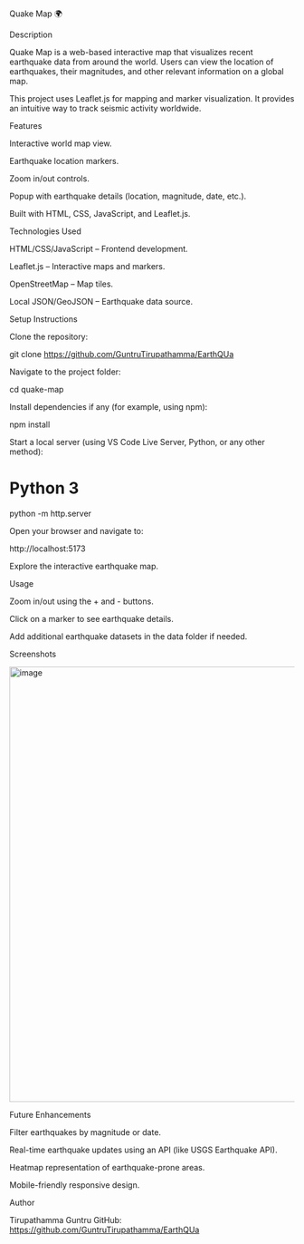 Quake Map 🌍


Description


Quake Map is a web-based interactive map that visualizes recent earthquake data from around the world. Users can view the location of earthquakes, their magnitudes, and other relevant information on a global map.


This project uses Leaflet.js for mapping and marker visualization. It provides an intuitive way to track seismic activity worldwide.


Features


Interactive world map view.

Earthquake location markers.

Zoom in/out controls.


Popup with earthquake details (location, magnitude, date, etc.).


Built with HTML, CSS, JavaScript, and Leaflet.js.

Technologies Used

HTML/CSS/JavaScript – Frontend development.

Leaflet.js – Interactive maps and markers.

OpenStreetMap – Map tiles.

Local JSON/GeoJSON – Earthquake data source.

Setup Instructions

Clone the repository:

git clone https://github.com/GuntruTirupathamma/EarthQUa


Navigate to the project folder:

cd quake-map


Install dependencies if any (for example, using npm):

npm install


Start a local server (using VS Code Live Server, Python, or any other method):

# Python 3
python -m http.server


Open your browser and navigate to:

http://localhost:5173


Explore the interactive earthquake map.

Usage

Zoom in/out using the + and - buttons.

Click on a marker to see earthquake details.

Add additional earthquake datasets in the data folder if needed.

Screenshots

<img width="1366" height="768" alt="image" src="https://github.com/user-attachments/assets/695970d7-4791-44a7-878b-c03da2401a90" />




Future Enhancements

Filter earthquakes by magnitude or date.

Real-time earthquake updates using an API (like USGS Earthquake API).

Heatmap representation of earthquake-prone areas.

Mobile-friendly responsive design.

Author

Tirupathamma Guntru
GitHub: https://github.com/GuntruTirupathamma/EarthQUa
